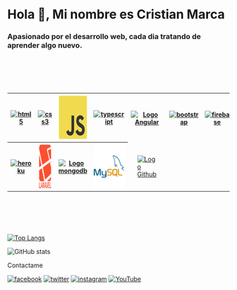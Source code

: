 <br><br>
<h1>Hola 👋, Mi nombre es Cristian Marca</h1>
<h3>Apasionado por el desarrollo web, cada dia tratando de aprender algo nuevo.</h3>
<br><br><br><br>
<p align="center"> 
  <table>
			<tbody>
				<tr>
          <th>
						<a href="https://www.w3.org/html/" target="_blank">
							<img
								src="https://upload.wikimedia.org/wikipedia/commons/3/38/HTML5_Badge.svg"
								alt="html5"
								width="100"
								height="100"
							/>
						</a>
					</th>
          <th>
						<a href="https://www.w3schools.com/css/" target="_blank">
							<img
								src="https://upload.wikimedia.org/wikipedia/commons/7/70/Devicon-css3-plain.svg"
								alt="css3"
								width="100"
								height="100"
							/>
						</a>
					</th>
          <th>
						<a href="https://developer.mozilla.org/en-US/docs/Web/JavaScript" target="_blank">
							<img
								src="https://raw.githubusercontent.com/devicons/devicon/master/icons/javascript/javascript-original.svg"
								alt="javascript"
								width="100"
								height="100"
							/>
						</a>
					</th>
          <th>
            <a href="https://www.typescriptlang.org" target="_blank">
              <img src="https://upload.wikimedia.org/wikipedia/commons/4/4c/Typescript_logo_2020.svg"
                alt="typescript"
                width="100"
                height="100"
              >
            </a>
          </th>
					<th>
						<a href="https://angular.io" target="blank">
							<img
								src="https://upload.wikimedia.org/wikipedia/commons/c/cf/Angular_full_color_logo.svg"
								alt="Logo Angular"
								width="130"
								height="130"
							/>
						</a>
					</th>
					<th>
						<a href="material.angular.io" target="_blank">
							<img
								src="https://material.angular.io/assets/img/angular-material-logo.svg"
								alt="bootstrap"
								width="100"
								height="100"
							/>
						</a>
					</th>
					<th>
						<a href="https://firebase.google.com/" target="_blank">
							<img
								src="https://www.vectorlogo.zone/logos/firebase/firebase-icon.svg"
								alt="firebase"
								width="100"
								height="100"
							/>
						</a>
					</th>
				</tr>
				<tr>
					<th>
						<a href="https://nestjs.com" target="_blank">
							<img
								src="https://cdn.icon-icons.com/icons2/2107/PNG/512/file_type_nestjs_icon_130355.png"
								alt="heroku"
								width="100"
								height="100"
							/>
						</a>
					</th>
					<th>
						<a href="https://laravel.com/" target="_blank">
							<img
								src="https://raw.githubusercontent.com/devicons/devicon/master/icons/laravel/laravel-plain-wordmark.svg"
								alt="laravel"
								width="100"
								height="100"
							/>
						</a>
					</th>
					<th>
						<a href="https://www.mongodb.com/" target="_blank">
							<img
								src="https://steemitimages.com/p/JvFFVmatwWHRfvmtd53nmEJ94xpKydwmbSC5H5svBACH81DXCJpzvtmVTHhgaQ2ADcDHhATuiK56FxS2UeC9xGidZJUvkabaxMB431WeSUGcjbSaDiaeQCHKaca4khbu2JRwxaZdG2?format=match&mode=fit&width=640"
								alt="Logo mongodb"
								width="115"
								height="135"
							/>
						</a>
					</th>
					<th>
						<a href="https://www.mysql.com/" target="_blank">
							<img
								src="https://raw.githubusercontent.com/devicons/devicon/master/icons/mysql/mysql-original-wordmark.svg"
								alt="mysql"
								width="100"
								height="100"
							/>
						</a>
					</th>
          <td>
            <a href="github.com" target="_blank">
              <img
                src="https://logodix.com/logo/64439.png"
                alt="Logo Github"
                width="110"
                height="110"
								style="padding: 15px;"
              >
            </a>
          </td>
				</tr>
			</tbody>
		</table> 
</p>
 <br><br><br><br>
 
[![Top Langs](https://github-readme-stats.vercel.app/api/top-langs&theme=algolia/?username=MarcaCriss)](https://github.com/anuraghazra/github-readme-stats)

![GitHub stats](https://github-readme-stats.vercel.app/api?username=MarcaCriss&show_icons=true&theme=algolia)  






Contactame



[<img src='https://cdn.cdnlogo.com/logos/f/83/facebook.svg' alt='facebook' height='40'>](https://www.facebook.com/https://www.facebook.com/cristianpablo.marcagonzales) [<img src='https://cdn.cdnlogo.com/logos/t/96/twitter-icon.svg' alt='twitter' height='40'>](https://twitter.com/Criss_Mark_) [<img src='https://cdn.cdnlogo.com/logos/i/92/instagram.svg' alt='instagram' height='40'>](https://www.instagram.com/marca_dragon96/) [<img src='https://cdn.cdnlogo.com/logos/y/57/youtube-icon.svg' alt='YouTube' height='40'>](https://www.youtube.com/channel/UCJ6dNv1mJ9PmN1Ey7JIthhQ)  





